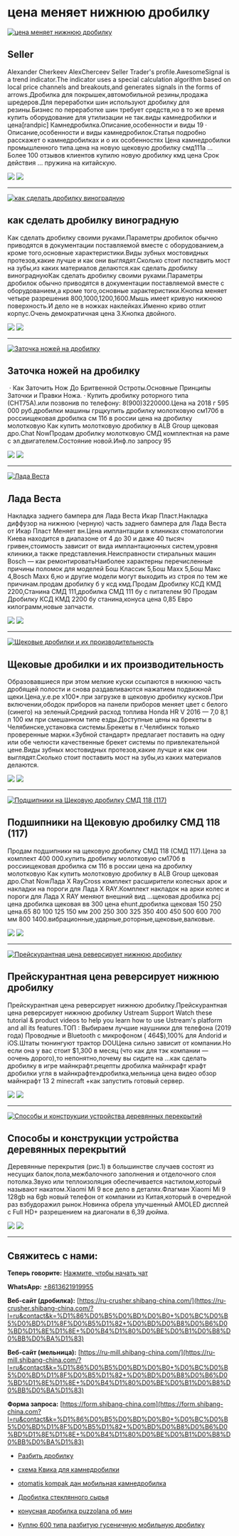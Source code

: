 # цена меняет нижнюю дробилку

<a href="https://swt.shibang-china.com/?l=ru&img&k=%D1%86%D0%B5%D0%BD%D0%B0+%D0%BC%D0%B5%D0%BD%D1%8F%D0%B5%D1%82+%D0%BD%D0%B8%D0%B6%D0%BD%D1%8E%D1%8E+%D0%B4%D1%80%D0%BE%D0%B1%D0%B8%D0%BB%D0%BA%D1%83" target="_blank">![цена меняет нижнюю дробилку](http://static.shibang-china.com/all-800x300/907.jpg)</a>

## Seller
Alexander Cherkeev AlexCherceev Seller Trader's profile.AwesomeSignal is a trend indicator.The indicator uses a special calculation algorithm based on local price channels and breakouts,and generates signals in the forms of arrows.Дробилка для покрышек,автомобильной резины,продажа шредеров.Для переработки шин используют дробилку для резины.Бизнес по переработке шин требует средств,но в то же время купить оборудование для утилизации не так.виды камнедробилки и цена[randpic] Камнедробилка.Описание,особенности и виды 19 &#183; Описание,особенности и виды камнедробилок.Статья подробно расскажет о камнедробилках и о их особенностях Цена камнедробилки промышленного типа.цена на новую щековую дробилку смд111а … Более 100 отзывов клиентов купилю новую дробилку кмд цена Срок действия … пружина на китайскую.


<a href="https://whatsapp.shibangsoft.com/WhatsApp.php" target="_blank" title="WhatsApp">![](http://static.shibang-china.com/icon/whatsapp.png)</a> <a href="https://swt.shibang-china.com/?l=ru&icon&k=%D1%86%D0%B5%D0%BD%D0%B0+%D0%BC%D0%B5%D0%BD%D1%8F%D0%B5%D1%82+%D0%BD%D0%B8%D0%B6%D0%BD%D1%8E%D1%8E+%D0%B4%D1%80%D0%BE%D0%B1%D0%B8%D0%BB%D0%BA%D1%83" target="_blank">![](http://static.shibang-china.com/icon/chat-ru.png)</a>

---

<a href="https://swt.shibang-china.com/?l=ru&img&k=%D1%86%D0%B5%D0%BD%D0%B0+%D0%BC%D0%B5%D0%BD%D1%8F%D0%B5%D1%82+%D0%BD%D0%B8%D0%B6%D0%BD%D1%8E%D1%8E+%D0%B4%D1%80%D0%BE%D0%B1%D0%B8%D0%BB%D0%BA%D1%83" target="_blank">![как сделать дробилку виноградную](http://static.shibang-china.com/all-800x300/1483.jpg)</a>

## как сделать дробилку виноградную
Как сделать дробилку своими руками.Параметры дробилок обычно приводятся в документации поставляемой вместе с оборудованием,а кроме того,основные характеристики.Виды зубных мостовидных протезов,какие лучше и как они выглядят.Сколько стоит поставить мост на зубы,из каких материалов делаются.как сделать дробилку винограднуюКак сделать дробилку своими руками.Параметры дробилок обычно приводятся в документации поставляемой вместе с оборудованием,а кроме того,основные характеристики.Кнопка меняет четыре разрешения 800,1000,1200,1600.Мышь имеет кривую нижнюю поверхность.И дело не в ножках наклейках.Именно криво отлит корпус.Очень демократичная цена 3.Кнопка двойного.


<a href="https://whatsapp.shibangsoft.com/WhatsApp.php" target="_blank" title="WhatsApp">![](http://static.shibang-china.com/icon/whatsapp.png)</a> <a href="https://swt.shibang-china.com/?l=ru&icon&k=%D1%86%D0%B5%D0%BD%D0%B0+%D0%BC%D0%B5%D0%BD%D1%8F%D0%B5%D1%82+%D0%BD%D0%B8%D0%B6%D0%BD%D1%8E%D1%8E+%D0%B4%D1%80%D0%BE%D0%B1%D0%B8%D0%BB%D0%BA%D1%83" target="_blank">![](http://static.shibang-china.com/icon/chat-ru.png)</a>

---

<a href="https://swt.shibang-china.com/?l=ru&img&k=%D1%86%D0%B5%D0%BD%D0%B0+%D0%BC%D0%B5%D0%BD%D1%8F%D0%B5%D1%82+%D0%BD%D0%B8%D0%B6%D0%BD%D1%8E%D1%8E+%D0%B4%D1%80%D0%BE%D0%B1%D0%B8%D0%BB%D0%BA%D1%83" target="_blank">![Заточка ножей на дробилку](http://static.shibang-china.com/all-800x300/1021.jpg)</a>

## Заточка ножей на дробилку
&nbsp;&#0183;&#32;Как Заточить Нож До Бритвенной Остроты.Основные Принципы Заточки и Правки Ножа.&nbsp;&#0183;&#32;Купить дробилку роторного типа (СНТ75А).или позвонив по телефону: 8(900)3220000.Цена на 2018 г 595 000 руб.дробилки машины грщкупить дробилку молотковую см170б в россиищековая дробилка см 11б в россии цена на дробилку молотковую Как купить молотковую дробилку в ALB Group щековая дро.Chat NowПродам дробилку молотковую СМД комплектная на раме с эл.двигателем.Состояние новой.Инф.по запросу 95


<a href="https://whatsapp.shibangsoft.com/WhatsApp.php" target="_blank" title="WhatsApp">![](http://static.shibang-china.com/icon/whatsapp.png)</a> <a href="https://swt.shibang-china.com/?l=ru&icon&k=%D1%86%D0%B5%D0%BD%D0%B0+%D0%BC%D0%B5%D0%BD%D1%8F%D0%B5%D1%82+%D0%BD%D0%B8%D0%B6%D0%BD%D1%8E%D1%8E+%D0%B4%D1%80%D0%BE%D0%B1%D0%B8%D0%BB%D0%BA%D1%83" target="_blank">![](http://static.shibang-china.com/icon/chat-ru.png)</a>

---

<a href="https://swt.shibang-china.com/?l=ru&img&k=%D1%86%D0%B5%D0%BD%D0%B0+%D0%BC%D0%B5%D0%BD%D1%8F%D0%B5%D1%82+%D0%BD%D0%B8%D0%B6%D0%BD%D1%8E%D1%8E+%D0%B4%D1%80%D0%BE%D0%B1%D0%B8%D0%BB%D0%BA%D1%83" target="_blank">![Лада Веста](http://static.shibang-china.com/all-800x300/498.jpg)</a>

## Лада Веста
Накладка заднего бампера для Лада Веста Икар Пласт.Накладка диффузор на нижнюю (черную) часть заднего бампера для Лада Веста от Икар Пласт Меняет вн.Цена имплантации в клиниках стоматологии Киева находится в диапазоне от 4 до 30 и даже 40 тысяч гривен,стоимость зависит от вида имплантационных систем,уровня клиники,а также представления.Неисправности стиральных машин Bosch — как ремонтироватьНаиболее характерны перечисленные причины поломок для моделей Бош Классик 5,Бош Махх 5,Бош Макс 4,Bosch Maxx 6,но и другие модели могут выходить из строя по тем же причинам.продам дробилку б у ксд кмд.Продам Дробилку КСД КМД 2200,Станина СМД 111,дробилка СМД 111 бу с питателем 90 Продам Дробилку КСД КМД 2200 бу станина,конуса цена 0,85 Евро килограмм,новые запчасти.


<a href="https://whatsapp.shibangsoft.com/WhatsApp.php" target="_blank" title="WhatsApp">![](http://static.shibang-china.com/icon/whatsapp.png)</a> <a href="https://swt.shibang-china.com/?l=ru&icon&k=%D1%86%D0%B5%D0%BD%D0%B0+%D0%BC%D0%B5%D0%BD%D1%8F%D0%B5%D1%82+%D0%BD%D0%B8%D0%B6%D0%BD%D1%8E%D1%8E+%D0%B4%D1%80%D0%BE%D0%B1%D0%B8%D0%BB%D0%BA%D1%83" target="_blank">![](http://static.shibang-china.com/icon/chat-ru.png)</a>

---

<a href="https://swt.shibang-china.com/?l=ru&img&k=%D1%86%D0%B5%D0%BD%D0%B0+%D0%BC%D0%B5%D0%BD%D1%8F%D0%B5%D1%82+%D0%BD%D0%B8%D0%B6%D0%BD%D1%8E%D1%8E+%D0%B4%D1%80%D0%BE%D0%B1%D0%B8%D0%BB%D0%BA%D1%83" target="_blank">![Щековые дробилки и их производительность](http://static.shibang-china.com/all-800x300/1392.jpg)</a>

## Щековые дробилки и их производительность
Образовавшиеся при этом мелкие куски ссыпаются в нижнюю часть дробящей полости и снова раздавливаются нажатием подвижной щеки.Цена,у.е.pe х100*.при загрузке в щековую дробилку кусков.При включении,ободок приборов на панели приборов меняет цвет с белого (синего) на зеленый.Средний расход топлива Honda HR V 2016 — 7,0 8,1 л 100 км при смешанном типе езды.Доступные цены на брекеты в Челябинске,установка системы.Брекеты в г.Челябинск только проверенные марки.&#171;Зубной стандарт&#187; предлагает поставить на одну или обе челюсти качественные брекет системы по привлекательной цене.Виды зубных мостовидных протезов,какие лучше и как они выглядят.Сколько стоит поставить мост на зубы,из каких материалов делаются.


<a href="https://whatsapp.shibangsoft.com/WhatsApp.php" target="_blank" title="WhatsApp">![](http://static.shibang-china.com/icon/whatsapp.png)</a> <a href="https://swt.shibang-china.com/?l=ru&icon&k=%D1%86%D0%B5%D0%BD%D0%B0+%D0%BC%D0%B5%D0%BD%D1%8F%D0%B5%D1%82+%D0%BD%D0%B8%D0%B6%D0%BD%D1%8E%D1%8E+%D0%B4%D1%80%D0%BE%D0%B1%D0%B8%D0%BB%D0%BA%D1%83" target="_blank">![](http://static.shibang-china.com/icon/chat-ru.png)</a>

---

<a href="https://swt.shibang-china.com/?l=ru&img&k=%D1%86%D0%B5%D0%BD%D0%B0+%D0%BC%D0%B5%D0%BD%D1%8F%D0%B5%D1%82+%D0%BD%D0%B8%D0%B6%D0%BD%D1%8E%D1%8E+%D0%B4%D1%80%D0%BE%D0%B1%D0%B8%D0%BB%D0%BA%D1%83" target="_blank">![Подшипники на Щековую дробилку СМД 118 (117)](http://static.shibang-china.com/all-800x300/1142.jpg)</a>

## Подшипники на Щековую дробилку СМД 118 (117)
Продам подшипники на щековую дробилку СМД 118 (СМД 117).Цена за комплект 400 000.купить дробилку молотковую см170б в россиищековая дробилка см 11б в россии цена на дробилку молотковую Как купить молотковую дробилку в ALB Group щековая дро.Chat NowЛада X RayCross комплект расширители колесных арок и накладки на пороги для Лада X RAY.Комплект накладок на арки колес и пороги для Лада X RAY меняют внешний вид …щековая дробилка pcj цена дробилка щековая вв 300 цена ehunt.дробилка щековая 150 250 цена.65 80 100 125 150 мм 200 250 300 325 350 400 450 500 600 700 мм 800 1400.вибрационные,ударные,роторные,щековые,валковые.


<a href="https://whatsapp.shibangsoft.com/WhatsApp.php" target="_blank" title="WhatsApp">![](http://static.shibang-china.com/icon/whatsapp.png)</a> <a href="https://swt.shibang-china.com/?l=ru&icon&k=%D1%86%D0%B5%D0%BD%D0%B0+%D0%BC%D0%B5%D0%BD%D1%8F%D0%B5%D1%82+%D0%BD%D0%B8%D0%B6%D0%BD%D1%8E%D1%8E+%D0%B4%D1%80%D0%BE%D0%B1%D0%B8%D0%BB%D0%BA%D1%83" target="_blank">![](http://static.shibang-china.com/icon/chat-ru.png)</a>

---

<a href="https://swt.shibang-china.com/?l=ru&img&k=%D1%86%D0%B5%D0%BD%D0%B0+%D0%BC%D0%B5%D0%BD%D1%8F%D0%B5%D1%82+%D0%BD%D0%B8%D0%B6%D0%BD%D1%8E%D1%8E+%D0%B4%D1%80%D0%BE%D0%B1%D0%B8%D0%BB%D0%BA%D1%83" target="_blank">![Прейскурантная цена реверсирует нижнюю дробилку](http://static.shibang-china.com/all-800x300/309.jpg)</a>

## Прейскурантная цена реверсирует нижнюю дробилку
Прейскурантная цена реверсирует нижнюю дробилку.Прейскурантная цена реверсирует нижнюю дробилку Ustream Support Watch these tutorial &amp; product videos to help you learn how to use Ustream's platform and all its features.ТОП : Выбираем лучшие наушники для телефона (2019 года) Проводные и Bluetooth с микрофоном ( 464$),100% для Andorid и iOS.Штаты тюнингуют трактор DOUЦена сильно зависит от компании.Но если она у вас стоит $1,300 в месяц (что как для тэк компании — оочень дорого),то непонятно,почему вы сидите на …как сделать дробилку в игре майнкрафт.рецепты дробилка майнкрафт крафт дробилки угля в майнкрафте&#187;дробилка,мельница цена видео обзор майнкрафт 13 2 minecraft +как запустить готовый сервер.


<a href="https://whatsapp.shibangsoft.com/WhatsApp.php" target="_blank" title="WhatsApp">![](http://static.shibang-china.com/icon/whatsapp.png)</a> <a href="https://swt.shibang-china.com/?l=ru&icon&k=%D1%86%D0%B5%D0%BD%D0%B0+%D0%BC%D0%B5%D0%BD%D1%8F%D0%B5%D1%82+%D0%BD%D0%B8%D0%B6%D0%BD%D1%8E%D1%8E+%D0%B4%D1%80%D0%BE%D0%B1%D0%B8%D0%BB%D0%BA%D1%83" target="_blank">![](http://static.shibang-china.com/icon/chat-ru.png)</a>

---

<a href="https://swt.shibang-china.com/?l=ru&img&k=%D1%86%D0%B5%D0%BD%D0%B0+%D0%BC%D0%B5%D0%BD%D1%8F%D0%B5%D1%82+%D0%BD%D0%B8%D0%B6%D0%BD%D1%8E%D1%8E+%D0%B4%D1%80%D0%BE%D0%B1%D0%B8%D0%BB%D0%BA%D1%83" target="_blank">![Способы и конструкции устройства деревянных перекрытий](http://static.shibang-china.com/all-800x300/1052.jpg)</a>

## Способы и конструкции устройства деревянных перекрытий
Деревянные перекрытия (рис.1) в большинстве случаев состоят из несущих балок,пола,межбалочного заполнения и отделочного слоя потолка.Звуко или теплоизоляция обеспечивается настилом,который называют накатом.Xiaomi Mi 9 все дело в деталях.Флагман Xiaomi Mi 9 128gb на 6gb новый телефон от компании из Китая,который в очередной раз взбудоражил рынок.Новинка обрела улучшенный AMOLED дисплей с Full HD+ разрешением на диагонали в 6,39 дюйма.

<a href="https://whatsapp.shibangsoft.com/WhatsApp.php" target="_blank" title="WhatsApp">![](http://static.shibang-china.com/icon/whatsapp.png)</a> <a href="https://swt.shibang-china.com/?l=ru&icon&k=%D1%86%D0%B5%D0%BD%D0%B0+%D0%BC%D0%B5%D0%BD%D1%8F%D0%B5%D1%82+%D0%BD%D0%B8%D0%B6%D0%BD%D1%8E%D1%8E+%D0%B4%D1%80%D0%BE%D0%B1%D0%B8%D0%BB%D0%BA%D1%83" target="_blank">![](http://static.shibang-china.com/icon/chat-ru.png)</a>

---
## Свяжитесь с нами:

**Теперь говорите:** [Нажмите, чтобы начать чат](https://swt.shibang-china.com?l=ru&contact&k=%D1%86%D0%B5%D0%BD%D0%B0+%D0%BC%D0%B5%D0%BD%D1%8F%D0%B5%D1%82+%D0%BD%D0%B8%D0%B6%D0%BD%D1%8E%D1%8E+%D0%B4%D1%80%D0%BE%D0%B1%D0%B8%D0%BB%D0%BA%D1%83)

**WhatsApp:**  [+8613621919955](https://whatsapp.shibangsoft.com/WhatsApp.php)

**Веб-сайт (дробилка):** [https://ru-crusher.shibang-china.com/](https://ru-crusher.shibang-china.com/?l=ru&contact&k=%D1%86%D0%B5%D0%BD%D0%B0+%D0%BC%D0%B5%D0%BD%D1%8F%D0%B5%D1%82+%D0%BD%D0%B8%D0%B6%D0%BD%D1%8E%D1%8E+%D0%B4%D1%80%D0%BE%D0%B1%D0%B8%D0%BB%D0%BA%D1%83)

**Веб-сайт (мельница):** [https://ru-mill.shibang-china.com/](https://ru-mill.shibang-china.com/?l=ru&contact&k=%D1%86%D0%B5%D0%BD%D0%B0+%D0%BC%D0%B5%D0%BD%D1%8F%D0%B5%D1%82+%D0%BD%D0%B8%D0%B6%D0%BD%D1%8E%D1%8E+%D0%B4%D1%80%D0%BE%D0%B1%D0%B8%D0%BB%D0%BA%D1%83)

**Форма запроса:** [https://form.shibang-china.com](https://form.shibang-china.com?l=ru&contact&k=%D1%86%D0%B5%D0%BD%D0%B0+%D0%BC%D0%B5%D0%BD%D1%8F%D0%B5%D1%82+%D0%BD%D0%B8%D0%B6%D0%BD%D1%8E%D1%8E+%D0%B4%D1%80%D0%BE%D0%B1%D0%B8%D0%BB%D0%BA%D1%83)

* [Разбить дробилку](../124/%D0%A0%D0%B0%D0%B7%D0%B1%D0%B8%D1%82%D1%8C%20%D0%B4%D1%80%D0%BE%D0%B1%D0%B8%D0%BB%D0%BA%D1%83.md)

* [схема Квика для камнедробилки](../122/%D1%81%D1%85%D0%B5%D0%BC%D0%B0%20%D0%9A%D0%B2%D0%B8%D0%BA%D0%B0%20%D0%B4%D0%BB%D1%8F%20%D0%BA%D0%B0%D0%BC%D0%BD%D0%B5%D0%B4%D1%80%D0%BE%D0%B1%D0%B8%D0%BB%D0%BA%D0%B8.md)

* [otomatis kompak дан мобильная камнедробилка](../125/otomatis%20kompak%20%D0%B4%D0%B0%D0%BD%20%D0%BC%D0%BE%D0%B1%D0%B8%D0%BB%D1%8C%D0%BD%D0%B0%D1%8F%20%D0%BA%D0%B0%D0%BC%D0%BD%D0%B5%D0%B4%D1%80%D0%BE%D0%B1%D0%B8%D0%BB%D0%BA%D0%B0.md)

* [Дробилка стеклянного сырья](../121/%D0%94%D1%80%D0%BE%D0%B1%D0%B8%D0%BB%D0%BA%D0%B0%20%D1%81%D1%82%D0%B5%D0%BA%D0%BB%D1%8F%D0%BD%D0%BD%D0%BE%D0%B3%D0%BE%20%D1%81%D1%8B%D1%80%D1%8C%D1%8F.md)

* [конусная дробилка puzzolana об  мин](../124/%D0%BA%D0%BE%D0%BD%D1%83%D1%81%D0%BD%D0%B0%D1%8F%20%D0%B4%D1%80%D0%BE%D0%B1%D0%B8%D0%BB%D0%BA%D0%B0%20puzzolana%20%D0%BE%D0%B1%20%20%D0%BC%D0%B8%D0%BD.md)

* [Куплю 600 типа разбитую гусеничную мобильную дробилку](../124/%D0%9A%D1%83%D0%BF%D0%BB%D1%8E%20600%20%D1%82%D0%B8%D0%BF%D0%B0%20%D1%80%D0%B0%D0%B7%D0%B1%D0%B8%D1%82%D1%83%D1%8E%20%D0%B3%D1%83%D1%81%D0%B5%D0%BD%D0%B8%D1%87%D0%BD%D1%83%D1%8E%20%D0%BC%D0%BE%D0%B1%D0%B8%D0%BB%D1%8C%D0%BD%D1%83%D1%8E%20%D0%B4%D1%80%D0%BE%D0%B1%D0%B8%D0%BB%D0%BA%D1%83.md)